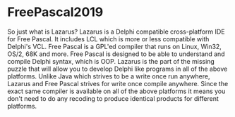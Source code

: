 # FreePascal2019
So just what is Lazarus? Lazarus is a Delphi compatible cross-platform IDE for Free Pascal. It includes LCL which is more or less compatible with Delphi's VCL. Free Pascal is a GPL'ed compiler that runs on Linux, Win32, OS/2, 68K and more. Free Pascal is designed to be able to understand and compile Delphi syntax, which is OOP. Lazarus is the part of the missing puzzle that will allow you to develop Delphi like programs in all of the above platforms. Unlike Java which strives to be a write once run anywhere, Lazarus and Free Pascal strives for write once compile anywhere. Since the exact same compiler is available on all of the above platforms it means you don't need to do any recoding to produce identical products for different platforms.
